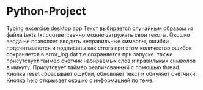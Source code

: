 # Python-Project
Typing excercise desktop app
Текст выбирается случайным образом из файла texts.txt соответсвенно можно загружать свои тексты. Окошко ввода не позволяет вводить неправильные символы, ошибки подсчитываются и подписаны как errors при этом количество ошибок сохраняется в error_log.dat т.е сохраняется при запуске. также присутсвует таймер счётчик набираемых слов и правильных символов в минуту. Присутсвует таймер реализованный с помощью thread. Кнопка reset сбрасывает ошибки, обновляет текст и обнуляет счётчики. Кнопка help открывает окошко с информацией по теме.
